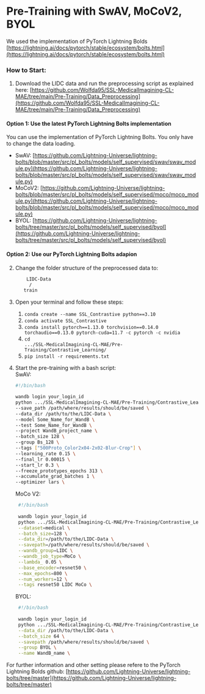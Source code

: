 # Pre-Training with SwAV, MoCoV2, BYOL

We used the implementation of PyTorch Lightning Bolds [https://lightning.ai/docs/pytorch/stable/ecosystem/bolts.html](https://lightning.ai/docs/pytorch/stable/ecosystem/bolts.html)

### How to Start:
1. Download the LIDC data and run the preprocessing script as explained here: [https://github.com/Wolfda95/SSL-MedicalImagining-CL-MAE/tree/main/Pre-Training/Data_Preprocessing](https://github.com/Wolfda95/SSL-MedicalImagining-CL-MAE/tree/main/Pre-Training/Data_Preprocessing)

#### Option 1: Use the latest PyTorch Lightning Bolts implementation
You can use the implementation of PyTorch Lightning Bolts. You only have to change the data loading. 
- SwAV: [https://github.com/Lightning-Universe/lightning-bolts/blob/master/src/pl_bolts/models/self_supervised/swav/swav_module.py](https://github.com/Lightning-Universe/lightning-bolts/blob/master/src/pl_bolts/models/self_supervised/swav/swav_module.py)
- MoCoV2: [https://github.com/Lightning-Universe/lightning-bolts/blob/master/src/pl_bolts/models/self_supervised/moco/moco_module.py](https://github.com/Lightning-Universe/lightning-bolts/blob/master/src/pl_bolts/models/self_supervised/moco/moco_module.py)
- BYOL: [https://github.com/Lightning-Universe/lightning-bolts/tree/master/src/pl_bolts/models/self_supervised/byol](https://github.com/Lightning-Universe/lightning-bolts/tree/master/src/pl_bolts/models/self_supervised/byol)

#### Option 2: Use our PyTorch Lightning Bolts adapion
2. Change the folder structure of the preprocessed data to: 
    ```bash
        LIDC-Data
         /        
       train       
    ```
2. Open your terminal and follow these steps: 
    1. <code>conda create --name SSL_Contrastive python==3.10</code>
    2. <code>conda activate SSL_Contrastive</code>
    3. <code>conda install pytorch==1.13.0 torchvision==0.14.0 torchaudio==0.13.0 pytorch-cuda=11.7 -c pytorch -c nvidia</code>
    4. <code>cd .../SSL-MedicalImagining-CL-MAE/Pre-Training/Contrastive_Learning/</code>
    5. <code>pip install -r requirements.txt</code>
4. Start the pre-training with a bash script: \
   SwAV: 
    ```bash
    #!/bin/bash

    wandb login your_login_id
    python .../SSL-MedicalImagining-CL-MAE/Pre-Training/Contrastive_Learning/pl_bolts/models/self_supervised/swav/swav_module_lidc.py \
    --save_path /path/where/results/should/be/saved \
    --data_dir /path/to/the/LIDC-Data \
    --model Some_Name_for_WandB \
    --test Some_Name_for_WandB \
    --project WandB_project_name \
    --batch_size 128 \
    --group Bs_128 \
    --tags ["500Proto_Color2x04-2x02-Blur-Crop"] \
    --learning_rate 0.15 \
    --final_lr 0.00015 \
    --start_lr 0.3 \
    --freeze_prototypes_epochs 313 \
    --accumulate_grad_batches 1 \
    --optimizer lars \
    ```

   MoCo V2:
   ```bash
    #!/bin/bash
    
    wandb login your_login_id
    python .../SSL-MedicalImagining-CL-MAE/Pre-Training/Contrastive_Learning/pl_bolts/models/self_supervised/moco/moco2_module.py \
    --dataset=medical \
    --batch_size=128 \
    --data_dir=/path/to/the/LIDC-Data \
    --savepath=/path/where/results/should/be/saved \
    --wandb_group=LIDC \
    --wandb_job_type=MoCo \
    --lambda_ 0.05 \
    --base_encoder=resnet50 \
    --max_epochs=800 \
    --num_workers=12 \
    --tags resnet50 LIDC MoCo \
    ```

    BYOL:
   ```bash
    #!/bin/bash
    
    wandb login your_login_id
    python .../SSL-MedicalImagining-CL-MAE/Pre-Training/Contrastive_Learning/pl_bolts/models/self_supervised/byol/byol_module.py --gpus 1 \
    --data_dir /path/to/the/LIDC-Data \
    --batch_size 64 \
    --savepath /path/where/results/should/be/saved \
    --group BYOL \
    --name WandB_name \
    ```
For further information and other setting please refere to the PyTorch Lightning Bolds github: [https://github.com/Lightning-Universe/lightning-bolts/tree/master](https://github.com/Lightning-Universe/lightning-bolts/tree/master)
